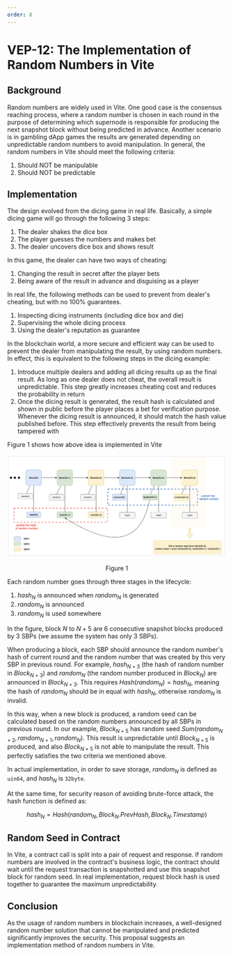 ```yaml
---
order: 8
---
```

# VEP-12: The Implementation of Random Numbers in Vite

## Background

Random numbers are widely used in Vite. 
One good case is the consensus reaching process, where a random number is chosen in each round in the purpose of determining which supernode is responsible for producing the next snapshot block without being predicted in advance.
Another scenario is in gambling dApp games the results are generated depending on unpredictable random numbers to avoid manipulation.
In general, the random numbers in Vite should meet the following criteria:

1. Should NOT be manipulable
2. Should NOT be predictable

## Implementation

The design evolved from the dicing game in real life.
Basically, a simple dicing game will go through the following 3 steps:
1. The dealer shakes the dice box
2. The player guesses the numbers and makes bet
3. The dealer uncovers dice box and shows result

In this game, the dealer can have two ways of cheating:
1. Changing the result in secret after the player bets
2. Being aware of the result in advance and disguising as a player

In real life, the following methods can be used to prevent from dealer's cheating, but with no 100% guarantees.
1. Inspecting dicing instruments (including dice box and die)
2. Supervising the whole dicing process
3. Using the dealer's reputation as guarantee

In the blockchain world, a more secure and efficient way can be used to prevent the dealer from manipulating the result, by using random numbers. 
In effect, this is equivalent to the following steps in the dicing example:
1. Introduce multiple dealers and adding all dicing results up as the final result. As long as one dealer does not cheat, the overall result is unpredictable. This step greatly increases cheating cost and reduces the probability in return
2. Once the dicing result is generated, the result hash is calculated and shown in public before the player places a bet for verification purpose. Whenever the dicing result is announced, it should match the hash value published before. This step effectively prevents the result from being tampered with

Figure 1 shows how above idea is implemented in Vite

![figure](./assets/vep12-random.png)<div align="center">Figure 1</div>

Each random number goes through three stages in the lifecycle:
1. $hash_N$ is announced when $random_N$ is generated
2. $random_N$ is announced
3. $random_N$ is used somewhere

In the figure, block $N$ to $N+5$ are 6 consecutive snapshot blocks produced by 3 SBPs (we assume the system has only 3 SBPs).

When producing a block, each SBP should announce the random number's hash of current round and the random number that was created by this very SBP in previous round. 
For example, $hash_{N+3}$ (the hash of random number in $Block_{N+3}$) and $random_N$ (the random number produced in $Block_{N}$) are announced in $Block_{N+3}$. This requires $Hash(random_N)=hash_N$, meaning the hash of $random_N$ should be in equal with $hash_N$, otherwise $random_N$ is invalid.

In this way, when a new block is produced, a random seed can be calculated based on the random numbers announced by all SBPs in previous round. In our example, $Block_{N+5}$ has random seed $Sum(random_{N+2}, random_{N+1}, random_{N})$.
This result is unpredictable until $Block_{N+5}$ is produced, and also $Block_{N+5}$ is not able to manipulate the result.
This perfectly satisfies the two criteria we mentioned above.


In actual implementation, in order to save storage, $random_N$ is defined as `uin64`, and $hash_N$ is `32byte`.

At the same time, for security reason of avoiding brute-force attack, the hash function is defined as:

$$hash_N = Hash(random_N, Block_N.PrevHash, Block_N.Timestamp)$$

## Random Seed in Contract

In Vite, a contract call is split into a pair of request and response. If random numbers are involved in the contract's business logic, the contract should wait until the request transaction is snapshotted and use this snapshot block for random seed. 
In real implementation, request block hash is used together to guarantee the maximum unpredictability.

## Conclusion

As the usage of random numbers in blockchain increases, a well-designed random number solution that cannot be manipulated and predicted significantly improves the security.
This proposal suggests an implementation method of random numbers in Vite.
